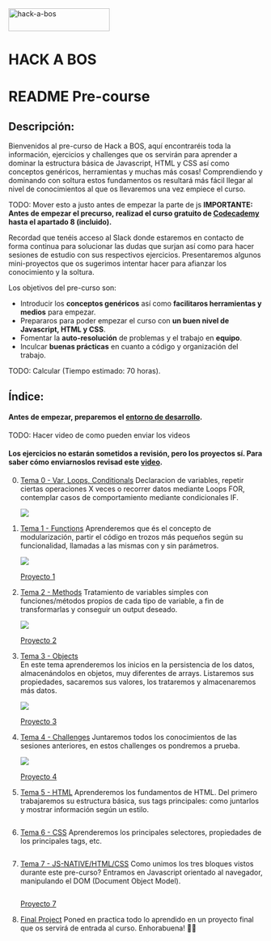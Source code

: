 <img src="https://www.hack-a-bos.com/images/403/default.png" alt="hack-a-bos" style="width:200px;height:45px;">

# HACK A BOS

#

# README Pre-course

## Descripción:

Bienvenidos al pre-curso de Hack a BOS, aquí encontraréis toda la información, ejercicios y challenges que os servirán para aprender a dominar la estructura básica de Javascript, HTML y CSS así como conceptos genéricos, herramientas y muchas más cosas! Comprendiendo y dominando con soltura estos fundamentos os resultará más fácil llegar al nivel de conocimientos al que os llevaremos una vez empiece el curso.

TODO: Mover esto a justo antes de empezar la parte de js
**IMPORTANTE: Antes de empezar el precurso, realizad el curso gratuito de [Codecademy](https://www.codecademy.com/learn/introduction-to-javascript) hasta el apartado 8 (incluido).**

Recordad que tenéis acceso al Slack donde estaremos en contacto de forma continua para solucionar las dudas que surjan así como para hacer sesiones de estudio con sus respectivos ejercicios. Presentaremos algunos mini-proyectos que os sugerimos intentar hacer para afianzar los conocimiento y la soltura.

Los objetivos del pre-curso son:

- Introducir los **conceptos genéricos** así como **facilitaros herramientas y medios** para empezar.
- Prepararos para poder empezar el curso con **un buen nivel de Javascript, HTML y CSS**.
- Fomentar la **auto-resolución** de problemas y el trabajo en **equipo**.
- Inculcar **buenas prácticas** en cuanto a código y organización del trabajo.

TODO: Calcular
(Tiempo estimado: 70 horas).

## Índice:

#### Antes de empezar, preparemos el [entorno de desarrollo](start.md).

TODO: Hacer video de como pueden enviar los videos

#### Los ejercicios no estarán sometidos a revisión, pero los proyectos sí. Para saber cómo enviarnoslos revisad este [video](https://www.youtube.com/watch?v=6pgnKqOQEXs).

0. [Tema 0 - Var, Loops, Conditionals](tema0.md)
   Declaracion de variables, repetir ciertas operaciones X veces o recorrer datos mediante Loops FOR, contemplar casos de comportamiento mediante condicionales IF.

   ![](https://d3dr1ze7164817.cloudfront.net/items/3h2j0P3C441p1z2S150G/Screen%20Recording%202017-03-20%20at%2011.53%20a.%20m..gif?X-CloudApp-Visitor-Id=2702484&v=3e0b4c7d)

1. [Tema 1 - Functions](tema1.md)
   Aprenderemos que és el concepto de modularización, partir el código en trozos más pequeños según su funcionalidad, llamadas a las mismas con y sin parámetros.

   ![](https://d3dr1ze7164817.cloudfront.net/items/0d2U2V0d2v3y0S0Z0r3I/Screen%20Recording%202017-03-20%20at%2012.01%20p.%20m..gif?X-CloudApp-Visitor-Id=2702484&v=873490d0)

   [Proyecto 1](projects/project1.md)

1. [Tema 2 - Methods](tema2.md)
   Tratamiento de variables simples con funciones/métodos propios de cada tipo de variable, a fin de transformarlas y conseguir un output deseado.

   ![](https://d3dr1ze7164817.cloudfront.net/items/3h2j0P3C441p1z2S150G/Screen%20Recording%202017-03-20%20at%2011.53%20a.%20m..gif?X-CloudApp-Visitor-Id=2702484&v=3e0b4c7d)

   [Proyecto 2](projects/project2.md)

3) [Tema 3 - Objects](tema3.md)  
   En este tema aprenderemos los inicios en la persistencia de los datos, almacenándolos en objetos, muy diferentes de arrays. Listaremos sus propiedades, sacaremos sus valores, los trataremos y almacenaremos más datos.

   ![](https://d3dr1ze7164817.cloudfront.net/items/0Q3Y3n382q3R1X1r2z0p/Screen%20Recording%202017-03-20%20at%2011.50%20a.%20m..gif?X-CloudApp-Visitor-Id=2702484&v=b2f62176)

   [Proyecto 3](projects/project3.md)

4. [Tema 4 - Challenges](tema4.md)
   Juntaremos todos los conocimientos de las sesiones anteriores, en estos challenges os pondremos a prueba.

   ![](https://d3dr1ze7164817.cloudfront.net/items/2y1H0l3O0e2C290W2Z18/Screen%20Recording%202017-03-21%20at%2009.47%20a.%20m..gif?X-CloudApp-Visitor-Id=2702484&v=5353f902)

   [Proyecto 4](projects/project4.md)

5. [Tema 5 - HTML](tema5.md)
   Aprenderemos los fundamentos de HTML. Del primero trabajaremos su estructura básica, sus tags principales: como juntarlos y mostrar información según un estilo.

    <img src="https://d3dr1ze7164817.cloudfront.net/items/0d0e280i0B3N1s2u3h1j/Screen%20Recording%202017-03-21%20at%2009.53%20a.%20m..gif?X-CloudApp-Visitor-Id=2702484&v=c1b29176" alt="">

6) [Tema 6 - CSS](tema6.md)
   Aprenderemos los principales selectores, propiedades de los principales tags, etc.

    <img src="https://d3dr1ze7164817.cloudfront.net/items/0d0e280i0B3N1s2u3h1j/Screen%20Recording%202017-03-21%20at%2009.53%20a.%20m..gif?X-CloudApp-Visitor-Id=2702484&v=c1b29176" alt="">

7. [Tema 7 - JS-NATIVE/HTML/CSS](tema7.md)
   Como unimos los tres bloques vistos durante este pre-curso? Entramos en Javascript orientado al navegador, manipulando el DOM (Document Object Model).

    <img src="https://d3dr1ze7164817.cloudfront.net/items/0d0e280i0B3N1s2u3h1j/Screen%20Recording%202017-03-21%20at%2009.53%20a.%20m..gif?X-CloudApp-Visitor-Id=2702484&v=c1b29176" alt="">

   [Proyecto 7](projects/project7.md)

8. [Final Project](projects/project8.md)
   Poned en practica todo lo aprendido en un proyecto final que os servirá de entrada al curso. Enhorabuena! 🏃🏻

    <img src="https://d3dr1ze7164817.cloudfront.net/items/1U3g3V3m3x41292u2v08/Screen%20Recording%202017-03-21%20at%2009.59%20a.%20m..gif?X-CloudApp-Visitor-Id=2702484&v=2ab536e0" alt="">
